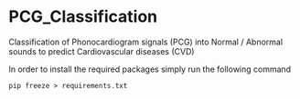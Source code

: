 # PCG_Classification
Classification of Phonocardiogram signals (PCG) into Normal / Abnormal sounds to predict Cardiovascular diseases (CVD)

In order to install the required packages simply run the following command
```
pip freeze > requirements.txt
```
